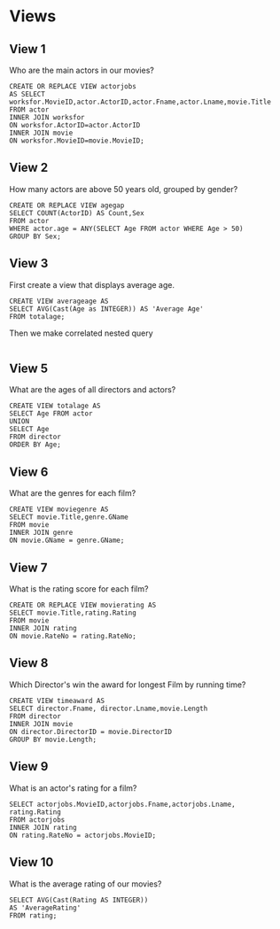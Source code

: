 # Views
## View 1
Who are the main actors in our movies?
```
CREATE OR REPLACE VIEW actorjobs 
AS SELECT worksfor.MovieID,actor.ActorID,actor.Fname,actor.Lname,movie.Title 
FROM actor 
INNER JOIN worksfor 
ON worksfor.ActorID=actor.ActorID 
INNER JOIN movie 
ON worksfor.MovieID=movie.MovieID;
```

## View 2
How many actors are above 50 years old, grouped by gender?
```
CREATE OR REPLACE VIEW agegap
SELECT COUNT(ActorID) AS Count,Sex 
FROM actor 
WHERE actor.age = ANY(SELECT Age FROM actor WHERE Age > 50) 
GROUP BY Sex;
```

## View 3
First create a view that displays average age.
```
CREATE VIEW averageage AS 
SELECT AVG(Cast(Age as INTEGER)) AS 'Average Age' 
FROM totalage;
```
Then we make correlated nested query
```

```

## View 5
What are the ages of all directors and actors?
```
CREATE VIEW totalage AS 
SELECT Age FROM actor 
UNION 
SELECT Age 
FROM director 
ORDER BY Age;
```

## View 6
What are the genres for each film?
```
CREATE VIEW moviegenre AS 
SELECT movie.Title,genre.GName 
FROM movie 
INNER JOIN genre 
ON movie.GName = genre.GName;
```

## View 7
What is the rating score for each film?
```
CREATE OR REPLACE VIEW movierating AS 
SELECT movie.Title,rating.Rating 
FROM movie 
INNER JOIN rating 
ON movie.RateNo = rating.RateNo;
```

## View 8
Which Director's win the award for longest Film by running time?
```
CREATE VIEW timeaward AS
SELECT director.Fname, director.Lname,movie.Length 
FROM director 
INNER JOIN movie 
ON director.DirectorID = movie.DirectorID 
GROUP BY movie.Length;
```

## View 9
What is an actor's rating for a film?
```
SELECT actorjobs.MovieID,actorjobs.Fname,actorjobs.Lname, rating.Rating 
FROM actorjobs 
INNER JOIN rating 
ON rating.RateNo = actorjobs.MovieID;
```

## View 10
What is the average rating of our movies?
```
SELECT AVG(Cast(Rating AS INTEGER)) 
AS 'AverageRating' 
FROM rating;
```
